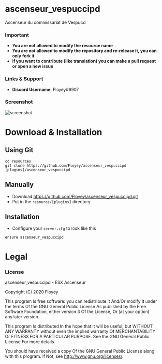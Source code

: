 # ascenseur_vespuccipd
Ascenseur du commissariat de Vespucci

### Important
- **You are not allowed to modify the resource name**
- **You are not allowed to modify the repository and re-release it, you can only fork it**
- **If you want to contribute (like translation) you can make a pull request or open a new issue**

### Links & Support
- **Discord Username**: Floyey#9907

### Screenshot

![screenshot](https://imgur.com/5HhrDBU.png)

# Download & Installation

## Using Git
```
cd resources
git clone https://github.com/Floyey/ascenseur_vespuccipd [plugins]/ascenseur_vespuccipd
```

## Manually
- Download https://github.com/Floyey/ascenseur_vespuccipd.git
- Put in the `resource/[plugins]` directory

## Installation
- Configure your `server.cfg` to look like this

```
ensure ascenseur_vespuccipd
```

# Legal

### License
ascenseur_vespuccipd - ESX Ascenseur

Copyright (C) 2020 Floyey

This program Is free software: you can redistribute it And/Or modify it under the terms Of the GNU General Public License As published by the Free Software Foundation, either version 3 Of the License, Or (at your option) any later version.

This program Is distributed In the hope that it will be useful, but WITHOUT ANY WARRANTY without even the implied warranty Of MERCHANTABILITY Or FITNESS FOR A PARTICULAR PURPOSE. See the GNU General Public License For more details.

You should have received a copy Of the GNU General Public License along with this program. If Not, see http://www.gnu.org/licenses/.
